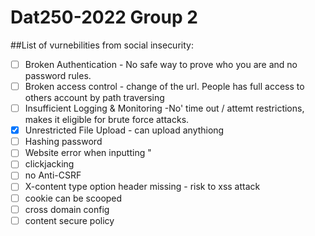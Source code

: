 # Dat250-2022 Group 2
##List of vurnebilities from social insecurity:

- [ ]	Broken Authentication - No safe way to prove who you are and no password rules. 
- [ ]	Broken access control - change of the url. People has full access to others account by path traversing
- [ ]	Insufficient Logging & Monitoring -No' time out / attemt restrictions, makes it eligible for brute force attacks. 
- [x]	Unrestricted File Upload - can upload anythiong
- [ ]	Hashing password
- [ ]	Website error when inputting "
- [ ]	clickjacking
- [ ]	no Anti-CSRF
- [ ]	X-content type option header missing  - risk to xss attack
- [ ]	cookie can be scooped
- [ ]	cross domain config
- [ ]	content secure policy
